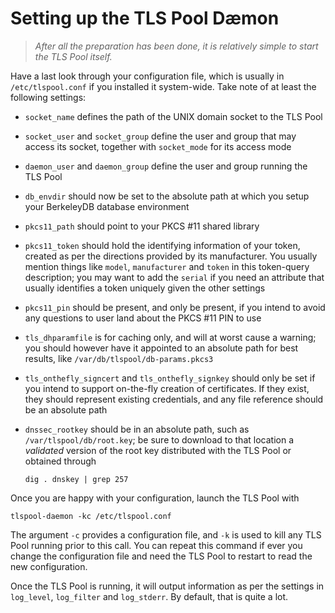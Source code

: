 Setting up the TLS Pool Dæmon
=============================

>   *After all the preparation has been done, it is relatively simple to start
>   the TLS Pool itself.*

Have a last look through your configuration file, which is usually in
`/etc/tlspool.conf` if you installed it system-wide.  Take note of at least the
following settings:

-   `socket_name` defines the path of the UNIX domain socket to the TLS Pool

-   `socket_user` and `socket_group` define the user and group that may access
    its socket, together with `socket_mode` for its access mode

-   `daemon_user` and `daemon_group` define the user and group running the TLS
    Pool

-   `db_envdir` should now be set to the absolute path at which you setup your
    BerkeleyDB database environment

-   `pkcs11_path` should point to your PKCS \#11 shared library

-   `pkcs11_token` should hold the identifying information of your token,
    created as per the directions provided by its manufacturer.  You usually
    mention things like `model`, `manufacturer` and `token` in this token-query
    description; you may want to add the `serial` if you need an attribute that
    usually identifies a token uniquely given the other settings

-   `pkcs11_pin` should be present, and only be present, if you intend to avoid
    any questions to user land about the PKCS \#11 PIN to use

-   `tls_dhparamfile` is for caching only, and will at worst cause a warning;
    you should however have it appointed to an absolute path for best results,
    like `/var/db/tlspool/db-params.pkcs3`

-   `tls_onthefly_signcert` and `tls_onthefly_signkey` should only be set if you
    intend to support on-the-fly creation of certificates.  If they exist, they
    should represent existing credentials, and any file reference should be an
    absolute path

-   `dnssec_rootkey` should be in an absolute path, such as
    `/var/tlspool/db/root.key`; be sure to download to that location a
    *validated* version of the root key distributed with the TLS Pool or
    obtained through

    ~~~~~~~~~~~~~~~~~~~~~~~~~~~~~~~~~~~~~~~~~~~~~~~~~~~~~~~~~~~~~~~~~~~~~~~~~~~~
    dig . dnskey | grep 257
    ~~~~~~~~~~~~~~~~~~~~~~~~~~~~~~~~~~~~~~~~~~~~~~~~~~~~~~~~~~~~~~~~~~~~~~~~~~~~

Once you are happy with your configuration, launch the TLS Pool with

~~~~~~~~~~~~~~~~~~~~~~~~~~~~~~~~~~~~~~~~~~~~~~~~~~~~~~~~~~~~~~~~~~~~~~~~~~~~~~~~
tlspool-daemon -kc /etc/tlspool.conf
~~~~~~~~~~~~~~~~~~~~~~~~~~~~~~~~~~~~~~~~~~~~~~~~~~~~~~~~~~~~~~~~~~~~~~~~~~~~~~~~

The argument `-c` provides a configuration file, and `-k` is used to kill any
TLS Pool running prior to this call.  You can repeat this command if ever you
change the configuration file and need the TLS Pool to restart to read the new
configuration.

Once the TLS Pool is running, it will output information as per the settings in
`log_level`, `log_filter` and `log_stderr`.  By default, that is quite a lot.
